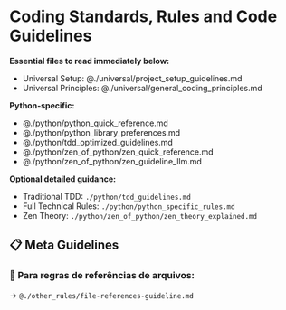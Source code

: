 # Coding Standards, Rules and Code Guidelines

**Essential files to read immediately below:**

- Universal Setup: @./universal/project_setup_guidelines.md
- Universal Principles: @./universal/general_coding_principles.md

**Python-specific:**
- @./python/python_quick_reference.md
- @./python/python_library_preferences.md
- @./python/tdd_optimized_guidelines.md
- @./python/zen_of_python/zen_quick_reference.md
- @./python/zen_of_python/zen_guideline_llm.md

**Optional detailed guidance:**

- Traditional TDD: `./python/tdd_guidelines.md`
- Full Technical Rules: `./python/python_specific_rules.md`
- Zen Theory: `./python/zen_of_python/zen_theory_explained.md`

## **📋 Meta Guidelines**

### **📎 Para regras de referências de arquivos:**
→ `@./other_rules/file-references-guideline.md`
